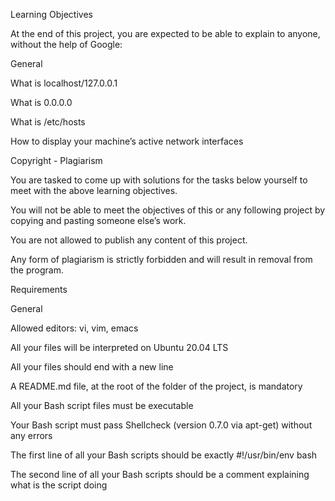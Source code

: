 Learning Objectives

At the end of this project, you are expected to be able to explain to anyone, without the help of Google:



General

What is localhost/127.0.0.1

What is 0.0.0.0

What is /etc/hosts

How to display your machine’s active network interfaces

Copyright - Plagiarism

You are tasked to come up with solutions for the tasks below yourself to meet with the above learning objectives.

You will not be able to meet the objectives of this or any following project by copying and pasting someone else’s work.

You are not allowed to publish any content of this project.

Any form of plagiarism is strictly forbidden and will result in removal from the program.

Requirements

General

Allowed editors: vi, vim, emacs

All your files will be interpreted on Ubuntu 20.04 LTS

All your files should end with a new line

A README.md file, at the root of the folder of the project, is mandatory

All your Bash script files must be executable

Your Bash script must pass Shellcheck (version 0.7.0 via apt-get) without any errors

The first line of all your Bash scripts should be exactly #!/usr/bin/env bash

The second line of all your Bash scripts should be a comment explaining what is the script doing


